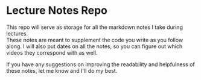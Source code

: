 # Lecture Notes Repo

This repo will serve as storage for all the markdown notes I take during lectures.  
These notes are meant to supplement the code you write as you follow along.
I will also put dates on all the notes, so you can figure out which videos they correspond with as well.

If you have any suggestions on improving the readability and helpfulness of these notes, let me know and I'll do my best.
